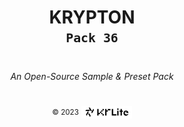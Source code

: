 # <p align="center">KRYPTON<br /><sup>`Pack 36`</sup></p>

###### <p align="center">An Open-Source Sample & Preset Pack</p>

#

<p align="center">
  <!--COPYRIGHT-->
  <sup>© 2023</sup>
  <a href="https://github.com/KrLite">
    <picture>
      <source
        media="(prefers-color-scheme: dark)"
        srcset="https://github.com/KrLite/KrLite/blob/artwork/logo/dark/worlds.png?raw=true"
       />
      <img 
        height="20"
        src="https://github.com/KrLite/KrLite/blob/artwork/logo/light/worlds.png?raw=true" 
       />
    </picture>
  </a>
</p>
